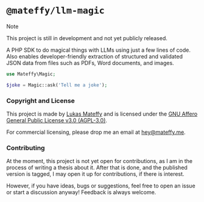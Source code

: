 # `@mateffy/llm-magic`

> [!NOTE]
> This project is still in development and not yet publicly released.

A PHP SDK to do magical things with LLMs using just a few lines of code.
Also enables developer-friendly extraction of structured and validated JSON data from files such as PDFs, Word documents, and images.

```php
use Mateffy\Magic;

$joke = Magic::ask('Tell me a joke');
```


### Copyright and License

This project is made by [Lukas Mateffy](https://mateffy.me) and is licensed under the [GNU Affero General Public License v3.0 (AGPL-3.0)](https://choosealicense.com/licenses/agpl-3.0/).

For commercial licensing, please drop me an email at [hey@mateffy.me](mailto:hey@mateffy.me).

### Contributing

At the moment, this project is not yet open for contributions, as I am in the process of writing a thesis about it. After that is done, and the published version is tagged, I may open it up for contributions, if there is interest.

However, if you have ideas, bugs or suggestions, feel free to open an issue or start a discussion anyway! Feedback is always welcome.
